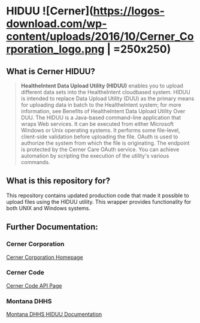 # HIDUU ![Cerner](https://logos-download.com/wp-content/uploads/2016/10/Cerner_Corporation_logo.png | =250x250)

## What is Cerner HIDUU?
>**HealtheIntent Data Upload Utility (HIDUU)** enables you to upload different data sets into the HealtheIntent cloudbased system. HIDUU is intended to replace Data Upload Utility (DUU) as the primary means for uploading data in batch to the HealtheIntent system; for more information, see Benefits of HealtheIntent Data Upload Utility Over DUU. The HIDUU is a Java-based command-line application that wraps Web services. It can be executed from either Microsoft Windows or Unix operating systems. It performs some file-level, client-side validation before uploading the file. OAuth is used to authorize the system from which the file is originating. The endpoint is protected by the Cerner Care OAuth service. You can achieve automation by scripting the execution of the utility's various commands.

## What is this repository for?
This repository contains updated production code that made it possible to upload files using the HIDUU utility. This wrapper provides functionality for both UNIX and Windows systems.

## Further Documentation:
### Cerner Corporation
[Cerner Corporation Homepage](https://www.cerner.com/)

### Cerner Code
[Cerner Code API Page](https://docs.healtheintent.com/#introduction)

### Montana DHHS
[Montana DHHS HIDUU Documentation](https://dphhs.mt.gov/Portals/85/hrd/documents/MPATHDAPHHIDUUDataSubmissionOverviewandInstructions.pdf)
